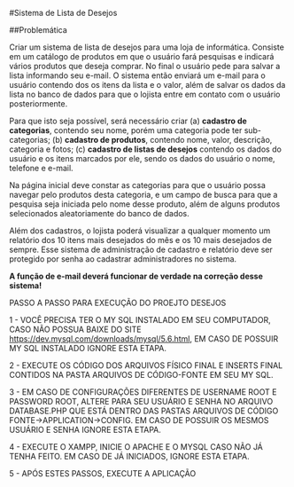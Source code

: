 #Sistema de Lista de Desejos

##Problemática

Criar um sistema de lista de desejos para uma loja de informática. Consiste em um catálogo de produtos em que o usuário fará pesquisas e indicará vários produtos que deseja comprar. No final o usuário pede para salvar a lista informando seu e-mail. O sistema então enviará um e-mail para o usuário contendo dos os itens da lista e o valor, além de salvar os dados da lista no banco de dados para que o lojista entre em contato com o usuário posteriormente.

Para que isto seja possível, será necessário criar (a) **cadastro de categorias**, contendo seu nome, porém uma categoria pode ter sub-categorias; (b) **cadastro de produtos**, contendo nome, valor, descrição, categoria e fotos; (c) **cadastro de listas de desejos** contendo os dados do usuário e os itens marcados por ele, sendo os dados do usuário o nome, telefone e e-mail.

Na página inicial deve constar as categorias para que o usuário possa navegar pelo produtos desta categoria, e um campo de busca para que a pesquisa seja iniciada pelo nome desse produto, além de alguns produtos selecionados aleatoriamente do banco de dados.

Além dos cadastros, o lojista poderá visualizar a qualquer momento um relatório dos 10 itens mais desejados do mês e os 10 mais desejados de sempre. Esse sistema de administração de cadastro e relatório deve ser protegido por senha ao cadastrar administradores no sistema.

**A função de e-mail deverá funcionar de verdade na correção desse sistema!**

PASSO A PASSO PARA EXECUÇÃO DO PROEJTO DESEJOS

1 - VOCÊ PRECISA TER O MY SQL INSTALADO EM SEU COMPUTADOR, CASO NÃO POSSUA BAIXE DO SITE https://dev.mysql.com/downloads/mysql/5.6.html, EM CASO DE POSSUIR  MY SQL INSTALADO IGNORE ESTA ETAPA. 

2 - EXECUTE OS CÓDIGO DOS ARQUIVOS FÍSICO FINAL E INSERTS FINAL CONTIDOS NA PASTA ARQUIVOS DE CÓDIGO-FONTE EM SEU MY SQL.

3 - EM CASO DE CONFIGURAÇÕES DIFERENTES DE USERNAME ROOT E PASSWORD ROOT, ALTERE PARA SEU USUÁRIO E SENHA NO ARQUIVO DATABASE.PHP QUE ESTÁ DENTRO DAS PASTAS ARQUIVOS DE CÓDIGO FONTE->APPLICATION->CONFIG. EM CASO DE POSSUIR OS MESMOS USUÁRIO E SENHA IGNORE ESTA ETAPA.

4 - EXECUTE O XAMPP, INICIE O APACHE E O MYSQL CASO NÃO JÁ TENHA FEITO. EM CASO DE JÁ INICIADOS, IGNORE ESTA ETAPA.

5 - APÓS ESTES PASSOS, EXECUTE A APLICAÇÃO

